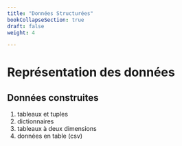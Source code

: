 ```yaml
---
title: "Données Structurées"
bookCollapseSection: true
draft: false
weight: 4

---
```


# Représentation des données



## Données construites

1. tableaux et tuples
2. dictionnaires
3. tableaux à deux dimensions
2. données en table (csv)
